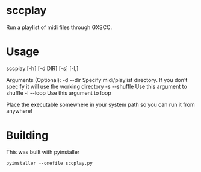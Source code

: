 # sccplay
Run a playlist of midi files through GXSCC.

# Usage

sccplay [-h] [-d DIR] [-s] [-l,]

Arguments (Optional):
-d --dir        Specify midi/playlist directory. If you don't specify it will use the working directory
-s --shuffle    Use this argument to shuffle
-l --loop       Use this argument to loop

Place the executable somewhere in your system path so you can run it from anywhere!

# Building

This was built with pyinstaller

```pyinstaller --onefile sccplay.py```
